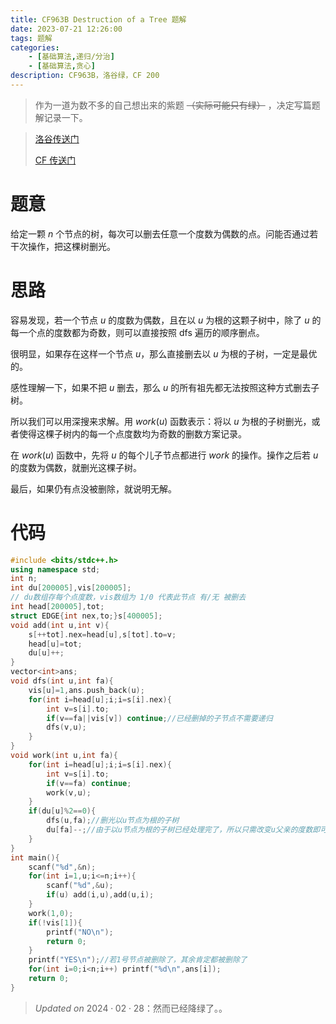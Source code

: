 ```yaml
---
title: CF963B Destruction of a Tree 题解
date: 2023-07-21 12:26:00
tags: 题解
categories:
    - [基础算法,递归/分治]
    - [基础算法,贪心]
description: CF963B，洛谷绿，CF 200
---
```


> 作为一道为数不多的自己想出来的紫题 ~~（实际可能只有绿）~~ ，决定写篇题解记录一下。

> [洛谷传送门](https://www.luogu.com.cn/problem/CF963B)
>
> [CF 传送门](https://codeforces.com/problemset/problem/963/B)

# 题意

给定一颗 $n$ 个节点的树，每次可以删去任意一个度数为偶数的点。问能否通过若干次操作，把这棵树删光。

# 思路

容易发现，若一个节点 $u$ 的度数为偶数，且在以 $u$ 为根的这颗子树中，除了 $u$ 的每一个点的度数都为奇数，则可以直接按照 dfs 遍历的顺序删点。

很明显，如果存在这样一个节点 $u$，那么直接删去以 $u$ 为根的子树，一定是最优的。

感性理解一下，如果不把 $u$ 删去，那么 $u$ 的所有祖先都无法按照这种方式删去子树。

所以我们可以用深搜来求解。用 $work(u)$ 函数表示：将以 $u$ 为根的子树删光，或者使得这棵子树内的每一个点度数均为奇数的删数方案记录。

在 $work(u)$ 函数中，先将 $u$ 的每个儿子节点都进行 $work$ 的操作。操作之后若 $u$ 的度数为偶数，就删光这棵子树。

最后，如果仍有点没被删除，就说明无解。

# 代码

```cpp
#include <bits/stdc++.h>
using namespace std;
int n;
int du[200005],vis[200005];
// du数组存每个点度数，vis数组为 1/0 代表此节点 有/无 被删去 
int head[200005],tot;
struct EDGE{int nex,to;}s[400005];
void add(int u,int v){
	s[++tot].nex=head[u],s[tot].to=v;
	head[u]=tot;
	du[u]++;
}
vector<int>ans;
void dfs(int u,int fa){
	vis[u]=1,ans.push_back(u);
	for(int i=head[u];i;i=s[i].nex){
		int v=s[i].to;
		if(v==fa||vis[v]) continue;//已经删掉的子节点不需要递归 
		dfs(v,u);
	}
}
void work(int u,int fa){
	for(int i=head[u];i;i=s[i].nex){
		int v=s[i].to;
		if(v==fa) continue;
		work(v,u);
	}
	if(du[u]%2==0){
		dfs(u,fa);//删光以u节点为根的子树 
		du[fa]--;//由于以u节点为根的子树已经处理完了，所以只需改变u父亲的度数即可 
	}
}
int main(){
	scanf("%d",&n);
	for(int i=1,u;i<=n;i++){
		scanf("%d",&u);
		if(u) add(i,u),add(u,i);
	}
	work(1,0);
	if(!vis[1]){ 
		printf("NO\n");
		return 0;
	}
	printf("YES\n");//若1号节点被删除了，其余肯定都被删除了 
	for(int i=0;i<n;i++) printf("%d\n",ans[i]);
	return 0;
}
```

> $Updated\ on\ 2024\cdot 02\cdot 28$：然而已经降绿了。。